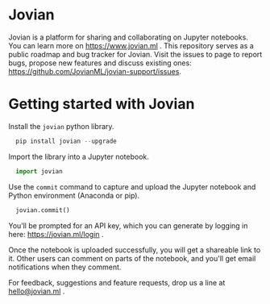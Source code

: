 # Jovian

Jovian is a platform for sharing and collaborating on Jupyter notebooks. You can learn more on https://www.jovian.ml . This repository serves as a public roadmap and bug tracker for Jovian. Visit the issues to page to report bugs, propose new features and discuss existing ones: https://github.com/JovianML/jovian-support/issues. 

# Getting started with Jovian

Install the `jovian` python library.

```py
  pip install jovian --upgrade
```

Import the library into a Jupyter notebook.

```py
  import jovian
```

Use the `commit` command to capture and upload the Jupyter notebook and Python environment (Anaconda or pip).

```py
  jovian.commit()
```

You’ll be prompted for an API key, which you can generate by logging in here: https://jovian.ml/login .

Once the notebook is uploaded successfully, you will get a shareable link to it. Other users can comment on parts of the notebook, and you'll get email notifications when they comment.

For feedback, suggestions and feature requests, drop us a line at hello@jovian.ml .
